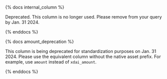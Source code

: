 {% docs internal_column %}    

Deprecated. This column is no longer used. Please remove from your query by Jan. 31 2024.

{% enddocs %}

{% docs amount_deprecation %}   

This column is being deprecated for standardization purposes on Jan. 31 2024. Please use the equivalent column without the native asset prefix. For example, use `amount` instead of `xdai_amount`.

{% enddocs %}